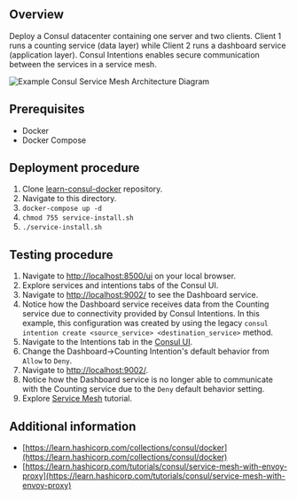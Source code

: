 ## Overview

Deploy a Consul datacenter containing one server and two clients. 
Client 1 runs a counting service (data layer) while Client 2 runs a dashboard service (application layer).
Consul Intentions enables secure communication between the services in a service mesh.

![Example Consul Service Mesh Architecture Diagram](https://learn.hashicorp.com/img/consul/connect-getting-started/consul_connect_demo_service_flow.png)

## Prerequisites

- Docker
- Docker Compose

## Deployment procedure

1. Clone [learn-consul-docker](https://github.com/hashicorp/learn-consul-docker) repository.
2. Navigate to this directory.
3. `docker-compose up -d`
4. `chmod 755 service-install.sh`
5. `./service-install.sh`

## Testing procedure

1. Navigate to [http://localhost:8500/ui](http://localhost:8500/ui/) on your local browser.
2. Explore services and intentions tabs of the Consul UI.
3. Navigate to [http://localhost:9002/](http://localhost:9002/) to see the Dashboard service.
4. Notice how the Dashboard service receives data from the Counting service due to connectivity provided by Consul Intentions. In this example, this configuration was created by using the legacy `consul intention create <source_service> <destination_service>`  method.
5. Navigate to the Intentions tab in the [Consul UI](http://localhost:8500/ui/dc1/intentions/).
6. Change the Dashboard->Counting Intention's default behavior from `Allow` to `Deny`.
7. Navigate to [http://localhost:9002/](http://localhost:9002/).
8. Notice how the Dashboard service is no longer able to communicate with the Counting service due to the `Deny` default behavior setting.
9. Explore [Service Mesh](https://learn.hashicorp.com/tutorials/consul/service-mesh-with-envoy-proxy) tutorial.

## Additional information

- [https://learn.hashicorp.com/collections/consul/docker](https://learn.hashicorp.com/collections/consul/docker)
- [https://learn.hashicorp.com/tutorials/consul/service-mesh-with-envoy-proxy](https://learn.hashicorp.com/tutorials/consul/service-mesh-with-envoy-proxy)